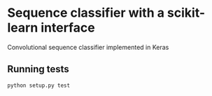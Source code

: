 # Sequence classifier with a scikit-learn interface

Convolutional sequence classifier implemented in Keras

## Running tests

```
python setup.py test
```
